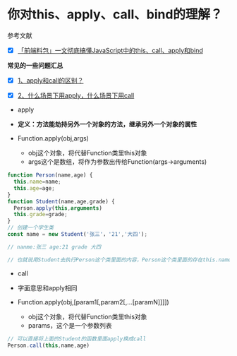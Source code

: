 # 你对this、apply、call、bind的理解？
参考文献
* [x] [「前端料包」一文彻底搞懂JavaScript中的this、call、apply和bind](https://juejin.cn/post/6844904009308831751)

**常见的一些问题汇总**
* [x] [1、apply和call的区别？]()
* [x] [2、什么场景下用apply，什么场景下用call]()


* apply
* **定义：方法能劫持另外一个对象的方法，继承另外一个对象的属性**
* Function.apply(obj,args)
  
  * obj这个对象，将代替Function类里this对象
  * args这个是数组，将作为参数出传给Function(args->arguments)


```js
function Person(name,age) {
  this.name=name;
  this.age=age; 
}
function Student(name,age,grade) {
  Person.apply(this,arguments)
  this.grade=grade;
}
// 创建一个学生类
const name = new Student('张三'，'21','大四');

// nanme:张三 age:21 grade 大四

// 也就说用Student去执行Person这个类里面的内容，Person这个类里面的存在this.name等之类语句，也就是等同于在Student对象里面也创建了同样属性
```


* call
* 字面意思和apply相同
* Function.apply(obj,[param1[,param2[,...[paramN]]]])

  * obj这个对象，将代替Function类里this对象
  * params，这个是一个参数列表

```js
// 可以直接将上面的Student的函数里面apply换成call
Person.call(this,name,age)
```


